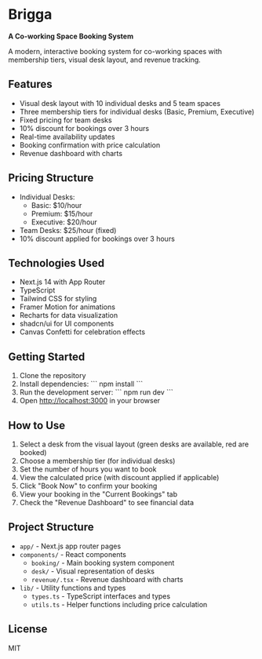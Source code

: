 # Brigga
**A Co-working Space Booking System**

A modern, interactive booking system for co-working spaces with membership tiers, visual desk layout, and revenue tracking.

## Features

- Visual desk layout with 10 individual desks and 5 team spaces
- Three membership tiers for individual desks (Basic, Premium, Executive)
- Fixed pricing for team desks
- 10% discount for bookings over 3 hours
- Real-time availability updates
- Booking confirmation with price calculation
- Revenue dashboard with charts

## Pricing Structure

- Individual Desks:
  - Basic: $10/hour
  - Premium: $15/hour
  - Executive: $20/hour
- Team Desks: $25/hour (fixed)
- 10% discount applied for bookings over 3 hours

## Technologies Used

- Next.js 14 with App Router
- TypeScript
- Tailwind CSS for styling
- Framer Motion for animations
- Recharts for data visualization
- shadcn/ui for UI components
- Canvas Confetti for celebration effects

## Getting Started

1. Clone the repository
2. Install dependencies:
   \`\`\`
   npm install
   \`\`\`
3. Run the development server:
   \`\`\`
   npm run dev
   \`\`\`
4. Open [http://localhost:3000](http://localhost:3000) in your browser

## How to Use

1. Select a desk from the visual layout (green desks are available, red are booked)
2. Choose a membership tier (for individual desks)
3. Set the number of hours you want to book
4. View the calculated price (with discount applied if applicable)
5. Click "Book Now" to confirm your booking
6. View your booking in the "Current Bookings" tab
7. Check the "Revenue Dashboard" to see financial data

## Project Structure

- `app/` - Next.js app router pages
- `components/` - React components
  - `booking/` - Main booking system component
  - `desk/` - Visual representation of desks
  - `revenue/.tsx` - Revenue dashboard with charts
- `lib/` - Utility functions and types
  - `types.ts` - TypeScript interfaces and types
  - `utils.ts` - Helper functions including price calculation

## License

MIT
